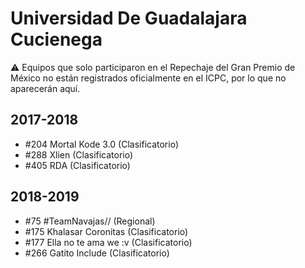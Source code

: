 # Universidad De Guadalajara Cucienega

:warning: Equipos que solo participaron en el Repechaje del Gran Premio de México no están registrados oficialmente en el ICPC, por lo que no aparecerán aquí.

## 2017-2018

- #204 Mortal Kode 3.0 (Clasificatorio)
- #288 Xlien (Clasificatorio)
- #405 RDA (Clasificatorio)

## 2018-2019

- #75 #TeamNavajas// (Regional)
- #175 Khalasar Coronitas (Clasificatorio)
- #177 Ella no te ama we :v (Clasificatorio)
- #266 Gatito Include (Clasificatorio)


